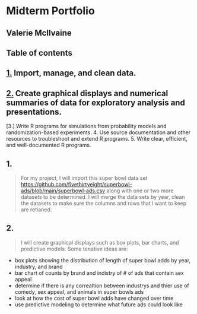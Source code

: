 # Midterm Portfolio
## Valerie McIlvaine
## Table of contents
## [1.](https://github.com/mcilvaiv/Midterm-Portfolio/blob/main/1.md) Import, manage, and clean data.

## [2.](https://github.com/mcilvaiv/Midterm-Portfolio/blob/main/2.md) Create graphical displays and numerical summaries of data for exploratory analysis and presentations.
[3.] Write R programs for simulations from probability models and randomization-based experiments.
4. Use source documentation and other resources to troubleshoot and extend R programs.
5. Write clear, efficient, and well-documented R programs.

## 1. 

> For my project, I will import this super bowl data set https://github.com/fivethirtyeight/superbowl-ads/blob/main/superbowl-ads.csv 
along with one or two more datasets to be determined. I will merge the data sets by year, clean the datasets to make sure the columns and rows that I want to keep are retianed. 
## 2.
> I will create graphical displays such as box plots, bar charts, and predictive models.
> Some tenative ideas are:
-  box plots showing the distribution of length of super bowl adds by year, industry, and brand
-  bar chart of counts by brand and indistry of # of ads that contain sex appeal
-  determine if there is any correaltion between industrys and thier use of comedy, sex appeal, and animals in super bowls ads
-  look at how the cost of super bowl adds have changed over time
-  use predictive modeling to determine what future ads could look like
